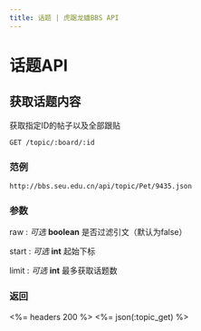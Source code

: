 ```yaml
---
title: 话题 | 虎踞龙蟠BBS API
---
```


# 话题API

## 获取话题内容

获取指定ID的帖子以及全部跟贴

    GET /topic/:board/:id

### 范例

    http://bbs.seu.edu.cn/api/topic/Pet/9435.json

### 参数

raw
: _可选_ **boolean** 是否过滤引文（默认为false）

start
: _可选_ **int** 起始下标

limit
: _可选_ **int** 最多获取话题数

### 返回

<%= headers 200 %>
<%= json(:topic_get) %>

